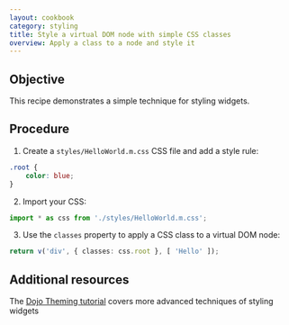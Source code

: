 ```yaml
---
layout: cookbook
category: styling
title: Style a virtual DOM node with simple CSS classes
overview: Apply a class to a node and style it
---
```


## Objective

This recipe demonstrates a simple technique for styling widgets.

## Procedure

1. Create a `styles/HelloWorld.m.css` CSS file and add a style rule:

```css
.root {
    color: blue;
}
```

2. Import your CSS:

```ts
import * as css from './styles/HelloWorld.m.css';
```

3. Use the `classes` property to apply a CSS class to a virtual DOM node:

```ts
return v('div', { classes: css.root }, [ 'Hello' ]);
```


## Additional resources

The [Dojo Theming tutorial](https://dojo.io/tutorials/007_theming/) covers more advanced techniques of styling widgets